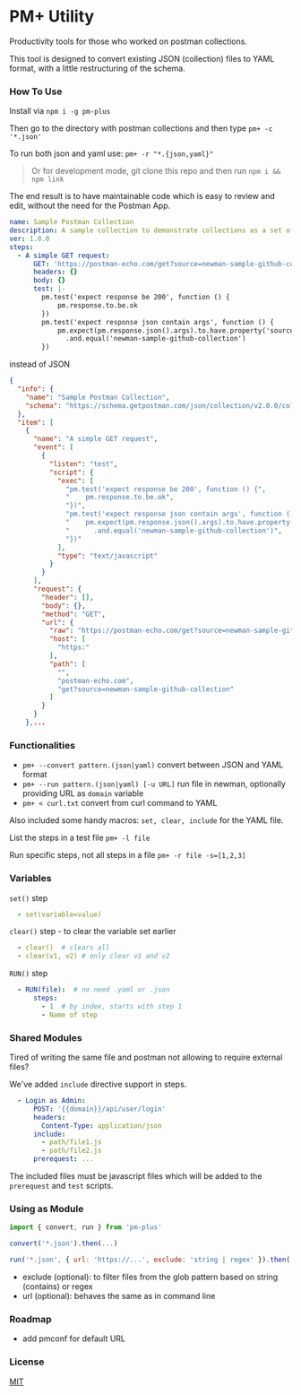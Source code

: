 # PM+ Utility

Productivity tools for those who worked on postman collections.

This tool is designed to convert existing JSON (collection) files to YAML format, with a little restructuring of the schema.

### How To Use

Install via `npm i -g pm-plus`

Then go to the directory with postman collections and then type `pm+ -c '*.json'`

To run both json and yaml use: `pm+ -r "*.{json,yaml}"`

> Or for development mode, git clone this repo and then run `npm i && npm link`

The end result is to have maintainable code which is easy to review and edit, without the need for the Postman App.

```yaml
name: Sample Postman Collection
description: A sample collection to demonstrate collections as a set of related requests
ver: 1.0.0
steps:
  - A simple GET request:
      GET: 'https://postman-echo.com/get?source=newman-sample-github-collection'
      headers: {}
      body: {}
      test: |-
        pm.test('expect response be 200', function () {
            pm.response.to.be.ok
        })
        pm.test('expect response json contain args', function () {
            pm.expect(pm.response.json().args).to.have.property('source')
              .and.equal('newman-sample-github-collection')
        })
```

instead of JSON

```json
{
  "info": {
    "name": "Sample Postman Collection",
    "schema": "https://schema.getpostman.com/json/collection/v2.0.0/collection.json"
  },
  "item": [
    {
      "name": "A simple GET request",
      "event": [
        {
          "listen": "test",
          "script": {
            "exec": [
              "pm.test('expect response be 200', function () {",
              "    pm.response.to.be.ok",
              "})",
              "pm.test('expect response json contain args', function () {",
              "    pm.expect(pm.response.json().args).to.have.property('source')",
              "      .and.equal('newman-sample-github-collection')",
              "})"
            ],
            "type": "text/javascript"
          }
        }
      ],
      "request": {
        "header": [],
        "body": {},
        "method": "GET",
        "url": {
          "raw": "https://postman-echo.com/get?source=newman-sample-github-collection",
          "host": [
            "https:"
          ],
          "path": [
            "",
            "postman-echo.com",
            "get?source=newman-sample-github-collection"
          ]
        }
      }
    },...
```

### Functionalities

- `pm+ --convert pattern.(json|yaml)` convert between JSON and YAML format
- `pm+ --run pattern.(json|yaml) [-u URL]` run file in newman, optionally providing URL as `domain` variable
- `pm+ < curl.txt` convert from curl command to YAML

Also included some handy macros: `set, clear, include` for the YAML file.

List the steps in a test file
`pm+ -l file `

Run specific steps, not all steps in a file
`pm+ -r file -s=[1,2,3]`

### Variables

`set()` step
```yaml
  - set(variable=value)
```

`clear()` step - to clear the variable set earlier
```yaml
  - clear()  # clears all
  - clear(v1, v2) # only clear v1 and v2
```


`RUN()` step
```yaml
  - RUN(file):  # no need .yaml or .json
      steps:
        - 1  # by index, starts with step 1
        - Name of step
```

### Shared Modules

Tired of writing the same file and postman not allowing to require external files?

We've added `include` directive support in steps.

```yaml
  - Login as Admin:
      POST: '{{domain}}/api/user/login'
      headers:
        Content-Type: application/json
      include:
        - path/file1.js
        - path/file2.js
      prerequest: ...
```

The included files must be javascript files which will be added to the `prerequest` and `test` scripts.


### Using as Module

```js
import { convert, run } from 'pm-plus'

convert('*.json').then(...)

run('*.json', { url: 'https://...', exclude: 'string | regex' }).then(...)
```

- exclude (optional): to filter files from the glob pattern based on string (contains) or regex
- url (optional): behaves the same as in command line

### Roadmap

- add pmconf for default URL

### License

[MIT](LICENSE)